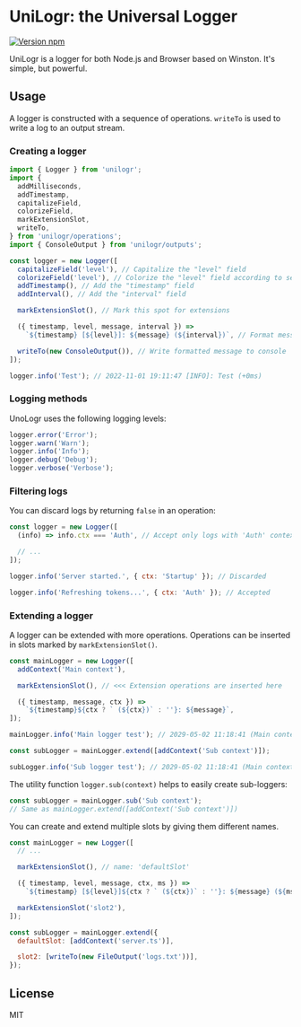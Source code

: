 # UniLogr: the Universal Logger

[![Version npm](https://img.shields.io/npm/v/unilogr.svg?logo=npm)](https://www.npmjs.com/package/unilogr)

UniLogr is a logger for both Node.js and Browser based on Winston.
It's simple, but powerful.

## Usage

A logger is constructed with a sequence of operations.
`writeTo` is used to write a log to an output stream.

### Creating a logger

```js
import { Logger } from 'unilogr';
import {
  addMilliseconds,
  addTimestamp,
  capitalizeField,
  colorizeField,
  markExtensionSlot,
  writeTo,
} from 'unilogr/operations';
import { ConsoleOutput } from 'unilogr/outputs';

const logger = new Logger([
  capitalizeField('level'), // Capitalize the "level" field
  colorizeField('level'), // Colorize the "level" field according to severity
  addTimestamp(), // Add the "timestamp" field
  addInterval(), // Add the "interval" field

  markExtensionSlot(), // Mark this spot for extensions

  ({ timestamp, level, message, interval }) =>
    `${timestamp} [${level}]: ${message} (${interval})`, // Format message

  writeTo(new ConsoleOutput()), // Write formatted message to console
]);

logger.info('Test'); // 2022-11-01 19:11:47 [INFO]: Test (+0ms)
```

### Logging methods

UnoLogr uses the following logging levels:

```js
logger.error('Error');
logger.warn('Warn');
logger.info('Info');
logger.debug('Debug');
logger.verbose('Verbose');
```

### Filtering logs

You can discard logs by returning `false` in an operation:

```js
const logger = new Logger([
  (info) => info.ctx === 'Auth', // Accept only logs with 'Auth' context

  // ...
]);

logger.info('Server started.', { ctx: 'Startup' }); // Discarded

logger.info('Refreshing tokens...', { ctx: 'Auth' }); // Accepted
```

### Extending a logger

A logger can be extended with more operations.
Operations can be inserted in slots marked by `markExtensionSlot()`.

```js
const mainLogger = new Logger([
  addContext('Main context'),

  markExtensionSlot(), // <<< Extension operations are inserted here

  ({ timestamp, message, ctx }) =>
    `${timestamp}${ctx ? ` (${ctx})` : ''}: ${message}`,
]);

mainLogger.info('Main logger test'); // 2029-05-02 11:18:41 (Main context): Main logger test

const subLogger = mainLogger.extend([addContext('Sub context')]);

subLogger.info('Sub logger test'); // 2029-05-02 11:18:41 (Main context > Sub context): Sub logger test
```

The utility function `logger.sub(context)` helps to easily create sub-loggers:

```js
const subLogger = mainLogger.sub('Sub context');
// Same as mainLogger.extend([addContext('Sub context')])
```

You can create and extend multiple slots by giving them different names.

```js
const mainLogger = new Logger([
  // ...

  markExtensionSlot(), // name: 'defaultSlot'

  ({ timestamp, level, message, ctx, ms }) =>
    `${timestamp} [${level}]${ctx ? ` (${ctx})` : ''}: ${message} (${ms})`,

  markExtensionSlot('slot2'),
]);

const subLogger = mainLogger.extend({
  defaultSlot: [addContext('server.ts')],

  slot2: [writeTo(new FileOutput('logs.txt'))],
});
```

## License

MIT
